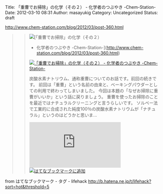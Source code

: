Title: 「重曹でお掃除」の化学（その２） - 化学者のつぶやき -Chem-Station-
Date: 2012-03-10 08:31
Author: masayukig
Category: Uncategorized
Status: draft

<http://www.chem-station.com/blog/2012/03/post-360.html>  
  
  

> > ![](http://cdn-ak.favicon.st-hatena.com/?url=http%3A%2F%2Fwww.chem-station.com%2F)[「重曹でお掃除」の化学（その２）
> > - 化学者のつぶやき
> > -Chem-Station-](http://www.chem-station.com/blog/2012/03/post-360.html)
> >
> > [![「重曹でお掃除」の化学（その２） - 化学者のつぶやき
> > -Chem-Station-](http://cdn-ak.b.st-hatena.com/entryimage/84561785-1331266229.jpg "「重曹でお掃除」の化学（その２） - 化学者のつぶやき -Chem-Station-")](http://www.chem-station.com/blog/2012/03/post-360.html)
> >
> > 炭酸水素ナトリウム、通称重曹についてのお話です。前回の続きです。
> > 前回は「重曹」という名前の由来と、ベーキングパウダーとしての利用で終わってしまいました。
> > 今回は本題の「なぜお掃除に重曹がいいか」という話に戻りましょう。
> > 重曹を使ったお掃除のことを最近ではナチュラルクリーニングと言うらしいです。
> > ソルベー法で工業的に合成された純度100％の炭酸水素ナトリウムが「ナチュラル」というのはどうかと思いま...
> >
> > [![はてなブックマーク - 「重曹でお掃除」の化学（その２） -
> > 化学者のつぶやき
> > -Chem-Station-](http://b.hatena.ne.jp/entry/image/http://www.chem-station.com/blog/2012/03/post-360.html "はてなブックマーク - 「重曹でお掃除」の化学（その２） - 化学者のつぶやき -Chem-Station-")](http://b.hatena.ne.jp/entry/http://www.chem-station.com/blog/2012/03/post-360.html)
> > [![はてなブックマークに追加](http://b.hatena.ne.jp/images/append.gif "はてなブックマークに追加")](http://b.hatena.ne.jp/append?http://www.chem-station.com/blog/2012/03/post-360.html)

  
  
from はてなブックマーク - タグ - lifehack
<http://b.hatena.ne.jp/t/lifehack?sort=hot&threshold=5>
